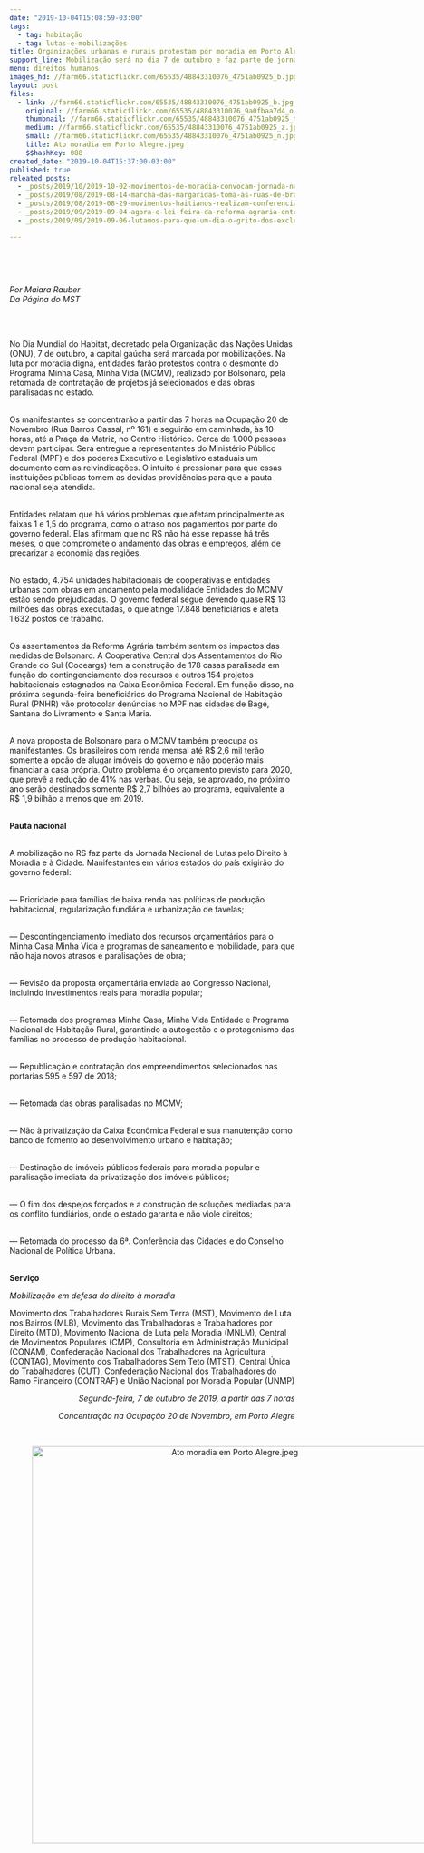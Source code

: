 ```yaml
---
date: "2019-10-04T15:08:59-03:00"
tags:
  - tag: habitação
  - tag: lutas-e-mobilizações
title: Organizações urbanas e rurais protestam por moradia em Porto Alegre
support_line: Mobilização será no dia 7 de outubro e faz parte de jornada nacional de luta
menu: direitos humanos
images_hd: //farm66.staticflickr.com/65535/48843310076_4751ab0925_b.jpg
layout: post
files:
  - link: //farm66.staticflickr.com/65535/48843310076_4751ab0925_b.jpg
    original: //farm66.staticflickr.com/65535/48843310076_9a0fbaa7d4_o.jpg
    thumbnail: //farm66.staticflickr.com/65535/48843310076_4751ab0925_t.jpg
    medium: //farm66.staticflickr.com/65535/48843310076_4751ab0925_z.jpg
    small: //farm66.staticflickr.com/65535/48843310076_4751ab0925_n.jpg
    title: Ato moradia em Porto Alegre.jpeg
    $$hashKey: 088
created_date: "2019-10-04T15:37:00-03:00"
published: true
releated_posts:
  - _posts/2019/10/2019-10-02-movimentos-de-moradia-convocam-jornada-nacional-de-luta.md
  - _posts/2019/08/2019-08-14-marcha-das-margaridas-toma-as-ruas-de-brasilia.md
  - _posts/2019/08/2019-08-29-movimentos-haitianos-realizam-conferencia-para-propor-unidade-contra-governo-de-moise.md
  - _posts/2019/09/2019-09-04-agora-e-lei-feira-da-reforma-agraria-entra-no-calendario-oficial-do-turismo-em-sao-paulo.md
  - _posts/2019/09/2019-09-06-lutamos-para-que-um-dia-o-grito-dos-excluidos-seja-apenas-uma-pagina-da-historia.md

---
```

<p>&nbsp;</p>

<p>&nbsp;</p>

<p><em>Por&nbsp;Maiara Rauber<br />
Da P&aacute;gina do MST</em></p>

<p>&nbsp;</p>

<p><br />
No Dia Mundial do Habitat, decretado pela Organiza&ccedil;&atilde;o das Na&ccedil;&otilde;es Unidas (ONU), 7 de outubro, a capital ga&uacute;cha ser&aacute; marcada por mobiliza&ccedil;&otilde;es. Na luta por moradia digna, entidades far&atilde;o protestos contra o desmonte do Programa Minha Casa, Minha Vida (MCMV), realizado por Bolsonaro, pela retomada de contrata&ccedil;&atilde;o de projetos j&aacute; selecionados e das obras paralisadas no estado.<br />
&nbsp;</p>

<p>Os manifestantes se concentrar&atilde;o a partir das 7 horas na Ocupa&ccedil;&atilde;o 20 de Novembro (Rua Barros Cassal, n&ordm; 161) e seguir&atilde;o em caminhada, &agrave;s 10 horas, at&eacute; a Pra&ccedil;a da Matriz, no Centro Hist&oacute;rico. Cerca de 1.000 pessoas devem participar. Ser&aacute; entregue a representantes do Minist&eacute;rio P&uacute;blico Federal (MPF) e dos poderes Executivo e Legislativo estaduais um documento com as reivindica&ccedil;&otilde;es. O intuito &eacute; pressionar para que essas institui&ccedil;&otilde;es p&uacute;blicas tomem as devidas provid&ecirc;ncias para que a pauta nacional seja atendida.</p>

<p><br />
Entidades relatam que h&aacute; v&aacute;rios problemas que afetam principalmente as faixas 1 e 1,5 do programa, como o atraso nos pagamentos por parte do governo federal. Elas afirmam que no RS n&atilde;o h&aacute; esse repasse h&aacute; tr&ecirc;s meses, o que compromete o andamento das obras e empregos, al&eacute;m de precarizar a economia das regi&otilde;es.</p>

<p><br />
No estado, 4.754 unidades habitacionais de cooperativas e entidades urbanas com obras em andamento pela modalidade Entidades do MCMV est&atilde;o sendo prejudicadas. O governo federal segue devendo quase R$ 13 milh&otilde;es das obras executadas, o que atinge 17.848 benefici&aacute;rios e afeta 1.632 postos de trabalho.</p>

<p><br />
Os assentamentos da Reforma Agr&aacute;ria tamb&eacute;m sentem os impactos das medidas de Bolsonaro. A Cooperativa Central dos Assentamentos do Rio Grande do Sul (Coceargs) tem a constru&ccedil;&atilde;o de 178 casas paralisada em fun&ccedil;&atilde;o do contingenciamento dos recursos e outros 154 projetos habitacionais estagnados na Caixa Econ&ocirc;mica Federal. Em fun&ccedil;&atilde;o disso, na pr&oacute;xima segunda-feira benefici&aacute;rios do Programa Nacional de Habita&ccedil;&atilde;o Rural (PNHR) v&atilde;o protocolar den&uacute;ncias no MPF nas cidades de Bag&eacute;, Santana do Livramento e Santa Maria.</p>

<p><br />
A nova proposta de Bolsonaro para o MCMV tamb&eacute;m preocupa os manifestantes. Os brasileiros com renda mensal at&eacute; R$ 2,6 mil ter&atilde;o somente a op&ccedil;&atilde;o de alugar im&oacute;veis do governo e n&atilde;o poder&atilde;o mais financiar a casa pr&oacute;pria. Outro problema &eacute; o or&ccedil;amento previsto para 2020, que prev&ecirc; a redu&ccedil;&atilde;o de 41% nas verbas. Ou seja, se aprovado, no pr&oacute;ximo ano ser&atilde;o destinados somente R$ 2,7 bilh&otilde;es ao programa, equivalente a R$ 1,9 bilh&atilde;o a menos que em 2019.</p>

<p><br />
<strong>Pauta nacional</strong></p>

<p><br />
A mobiliza&ccedil;&atilde;o no RS faz parte da Jornada Nacional de Lutas pelo Direito &agrave; Moradia e &agrave; Cidade. Manifestantes em v&aacute;rios estados do pa&iacute;s exigir&atilde;o do governo federal:<br />
&nbsp;</p>

<p>&mdash; Prioridade para fam&iacute;lias de baixa renda nas pol&iacute;ticas de produ&ccedil;&atilde;o habitacional, regulariza&ccedil;&atilde;o fundi&aacute;ria e urbaniza&ccedil;&atilde;o de favelas;<br />
&nbsp;</p>

<p>&mdash; Descontingenciamento imediato dos recursos or&ccedil;ament&aacute;rios para o Minha Casa Minha Vida e programas de saneamento e mobilidade, para que n&atilde;o haja novos atrasos e paralisa&ccedil;&otilde;es de obra;<br />
&nbsp;</p>

<p>&mdash; Revis&atilde;o da proposta or&ccedil;ament&aacute;ria enviada ao Congresso Nacional, incluindo investimentos reais para moradia popular;<br />
&nbsp;</p>

<p>&mdash; Retomada dos programas Minha Casa, Minha Vida Entidade e Programa Nacional de Habita&ccedil;&atilde;o Rural, garantindo a autogest&atilde;o e o protagonismo das fam&iacute;lias no processo de produ&ccedil;&atilde;o habitacional.<br />
&nbsp;</p>

<p>&mdash; Republica&ccedil;&atilde;o e contrata&ccedil;&atilde;o dos empreendimentos selecionados nas portarias 595 e 597 de 2018;<br />
&nbsp;</p>

<p>&mdash; Retomada das obras paralisadas no MCMV;<br />
&nbsp;</p>

<p>&mdash; N&atilde;o &agrave; privatiza&ccedil;&atilde;o da Caixa Econ&ocirc;mica Federal e sua manuten&ccedil;&atilde;o como banco de fomento ao desenvolvimento urbano e habita&ccedil;&atilde;o;<br />
&nbsp;</p>

<p>&mdash; Destina&ccedil;&atilde;o de im&oacute;veis p&uacute;blicos federais para moradia popular e paralisa&ccedil;&atilde;o imediata da privatiza&ccedil;&atilde;o dos im&oacute;veis p&uacute;blicos;<br />
&nbsp;</p>

<p>&mdash; O fim dos despejos for&ccedil;ados e a constru&ccedil;&atilde;o de solu&ccedil;&otilde;es mediadas para os conflito fundi&aacute;rios, onde o estado garanta e n&atilde;o viole direitos;<br />
&nbsp;</p>

<p>&mdash; Retomada do processo da 6&ordf;. Confer&ecirc;ncia das Cidades e do Conselho Nacional de Pol&iacute;tica Urbana.</p>

<p><br />
<strong>Servi&ccedil;o</strong></p>

<p><em>Mobiliza&ccedil;&atilde;o em defesa do direito &agrave; moradia</em></p>

<p>Movimento dos Trabalhadores Rurais Sem Terra (MST), Movimento de Luta nos Bairros (MLB), Movimento das Trabalhadoras e Trabalhadores por Direito (MTD), Movimento Nacional de Luta pela Moradia (MNLM), Central de Movimentos Populares (CMP), Consultoria em Administra&ccedil;&atilde;o Municipal (CONAM), Confedera&ccedil;&atilde;o Nacional dos Trabalhadores na Agricultura (CONTAG), Movimento dos Trabalhadores Sem Teto (MTST), Central &Uacute;nica do Trabalhadores (CUT), Confedera&ccedil;&atilde;o Nacional dos Trabalhadores do Ramo Financeiro (CONTRAF) e Uni&atilde;o Nacional por Moradia Popular (UNMP)</p>

<p style="text-align: right;"><em>Segunda-feira, 7 de outubro de 2019, a partir das 7 horas</em></p>

<p style="text-align: right;"><em>Concentra&ccedil;&atilde;o na Ocupa&ccedil;&atilde;o 20 de Novembro, em Porto Alegre</em><br />
&nbsp;</p>

<div style="text-align:center">
<figure class="image" style="display:inline-block"><img alt="Ato moradia em Porto Alegre.jpeg" height="700" src="//farm66.staticflickr.com/65535/48843310076_4751ab0925_b.jpg" width="700" />
<figcaption></figcaption>
</figure>
</div>
